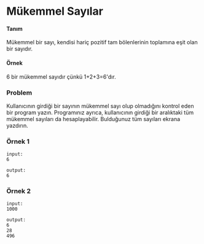 # Mükemmel Sayılar

#### Tanım
Mükemmel bir sayı, kendisi hariç pozitif tam bölenlerinin toplamına eşit olan bir sayıdır.

#### Örnek
6 bir mükemmel sayıdır çünkü 1+2+3=6'dır. 

### Problem
Kullanıcının girdiği bir sayının mükemmel sayı olup olmadığını kontrol eden bir program yazın. 
Programınız ayrıca, kullanıcının girdiği bir aralıktaki tüm mükemmel sayıları da hesaplayabilir. Bulduğunuz tüm sayıları ekrana yazdırın.


### Örnek 1

```
input: 
6

output: 
6
```

### Örnek 2

```
input: 
1000

output: 
6
28
496
```